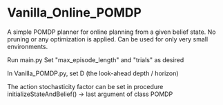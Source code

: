 # Vanilla_Online_POMDP
A simple POMDP planner for online planning from a given belief state. No pruning or any optimization is applied. Can be used for only very small environments.

Run main.py
Set "max_episode_length" and "trials" as desired

In Vanilla_POMDP.py, set D (the look-ahead depth / horizon)

The action stochasticity factor can be set in procedure initializeStateAndBelief() -> last argument of class POMDP
